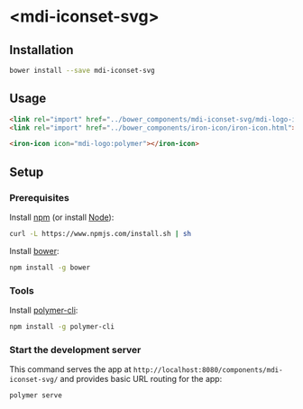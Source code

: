 # \<mdi-iconset-svg\>

## Installation

``` bash
bower install --save mdi-iconset-svg
```

## Usage

``` html
<link rel="import" href="../bower_components/mdi-iconset-svg/mdi-logo-iconset-svg.html">
<link rel="import" href="../bower_components/iron-icon/iron-icon.html">

<iron-icon icon="mdi-logo:polymer"></iron-icon>
```

## Setup

### Prerequisites

Install [npm](https://www.npmjs.com/) (or install [Node](https://nodejs.org/en/download/)):

``` bash
curl -L https://www.npmjs.com/install.sh | sh
```

Install [bower](https://bower.io/):

``` bash
npm install -g bower
```

### Tools

Install [polymer-cli](https://github.com/Polymer/polymer-cli):

``` bash
npm install -g polymer-cli
```

### Start the development server

This command serves the app at `http://localhost:8080/components/mdi-iconset-svg/` and provides basic URL
routing for the app:

``` bash
polymer serve
```
